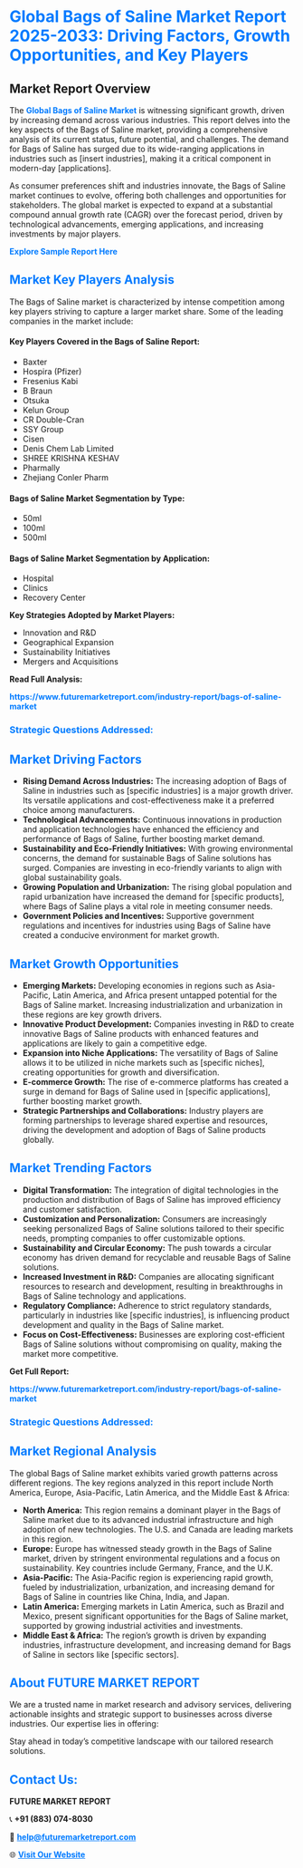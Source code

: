 <h1 style="color: #007BFF;">Global Bags of Saline Market Report 2025-2033: Driving Factors, Growth Opportunities, and Key Players</h1>

<section id="overview">
<h2>Market Report Overview</h2>
<p>The <a href="https://www.futuremarketreport.com/industry-report/bags-of-saline-market" style="color: #007BFF; text-decoration: none;"><strong>Global Bags of Saline Market</strong></a> is witnessing significant growth, driven by increasing demand across various industries. This report delves into the key aspects of the Bags of Saline market, providing a comprehensive analysis of its current status, future potential, and challenges. The demand for Bags of Saline has surged due to its wide-ranging applications in industries such as [insert industries], making it a critical component in modern-day [applications].</p>
<p>As consumer preferences shift and industries innovate, the Bags of Saline market continues to evolve, offering both challenges and opportunities for stakeholders. The global market is expected to expand at a substantial compound annual growth rate (CAGR) over the forecast period, driven by technological advancements, emerging applications, and increasing investments by major players.</p>
</section>

<section id="overview">
<p><a href="https://www.futuremarketreport.com/request-sample/reportId=26021" style="color: #007BFF; text-decoration: none;"><strong>Explore Sample Report Here</strong></a></p>
</section>

<section id="key-players">
<h2 style="color: #007BFF;">Market Key Players Analysis</h2>
<p>The Bags of Saline market is characterized by intense competition among key players striving to capture a larger market share. Some of the leading companies in the market include:</p>
<h4>Key Players Covered in the Bags of Saline Report:</h4>
<ul><li>Baxter</li><li>Hospira (Pfizer)</li><li>Fresenius Kabi</li><li>B Braun</li><li>Otsuka</li><li>Kelun Group</li><li>CR Double-Cran</li><li>SSY Group</li><li>Cisen</li><li>Denis Chem Lab Limited</li><li>SHREE KRISHNA KESHAV</li><li>Pharmally</li><li>Zhejiang Conler Pharm</li></ul>
<h4>Bags of Saline Market Segmentation by Type:</h4>
<ul><li>50ml</li><li>100ml</li><li>500ml</li></ul>

<h4>Bags of Saline Market Segmentation by Application:</h4>
<ul><li>Hospital</li><li>Clinics</li><li>Recovery Center</li></ul>
<p><strong>Key Strategies Adopted by Market Players:</strong></p>
<ul>
<li>Innovation and R&D</li>
<li>Geographical Expansion</li>
<li>Sustainability Initiatives</li>
<li>Mergers and Acquisitions</li>
</ul>
</section>

<section>
<p><strong>Read Full Analysis: </strong></p><a href="https://www.futuremarketreport.com/industry-report/bags-of-saline-market" style="color: #007BFF; text-decoration: none;"><strong>https://www.futuremarketreport.com/industry-report/bags-of-saline-market</strong></a>
<h3 style="color: #007BFF;">Strategic Questions Addressed:</h3>
</section>

<section id="driving-factors">
<h2 style="color: #007BFF;">Market Driving Factors</h2>
<ul>
<li><strong>Rising Demand Across Industries:</strong> The increasing adoption of Bags of Saline in industries such as [specific industries] is a major growth driver. Its versatile applications and cost-effectiveness make it a preferred choice among manufacturers.</li>
<li><strong>Technological Advancements:</strong> Continuous innovations in production and application technologies have enhanced the efficiency and performance of Bags of Saline, further boosting market demand.</li>
<li><strong>Sustainability and Eco-Friendly Initiatives:</strong> With growing environmental concerns, the demand for sustainable Bags of Saline solutions has surged. Companies are investing in eco-friendly variants to align with global sustainability goals.</li>
<li><strong>Growing Population and Urbanization:</strong> The rising global population and rapid urbanization have increased the demand for [specific products], where Bags of Saline plays a vital role in meeting consumer needs.</li>
<li><strong>Government Policies and Incentives:</strong> Supportive government regulations and incentives for industries using Bags of Saline have created a conducive environment for market growth.</li>
</ul>
</section>

<section id="growth-opportunities">
<h2 style="color: #007BFF;">Market Growth Opportunities</h2>
<ul>
<li><strong>Emerging Markets:</strong> Developing economies in regions such as Asia-Pacific, Latin America, and Africa present untapped potential for the Bags of Saline market. Increasing industrialization and urbanization in these regions are key growth drivers.</li>
<li><strong>Innovative Product Development:</strong> Companies investing in R&D to create innovative Bags of Saline products with enhanced features and applications are likely to gain a competitive edge.</li>
<li><strong>Expansion into Niche Applications:</strong> The versatility of Bags of Saline allows it to be utilized in niche markets such as [specific niches], creating opportunities for growth and diversification.</li>
<li><strong>E-commerce Growth:</strong> The rise of e-commerce platforms has created a surge in demand for Bags of Saline used in [specific applications], further boosting market growth.</li>
<li><strong>Strategic Partnerships and Collaborations:</strong> Industry players are forming partnerships to leverage shared expertise and resources, driving the development and adoption of Bags of Saline products globally.</li>
</ul>
</section>

<section id="trending-factors">
<h2 style="color: #007BFF;">Market Trending Factors</h2>
<ul>
<li><strong>Digital Transformation:</strong> The integration of digital technologies in the production and distribution of Bags of Saline has improved efficiency and customer satisfaction.</li>
<li><strong>Customization and Personalization:</strong> Consumers are increasingly seeking personalized Bags of Saline solutions tailored to their specific needs, prompting companies to offer customizable options.</li>
<li><strong>Sustainability and Circular Economy:</strong> The push towards a circular economy has driven demand for recyclable and reusable Bags of Saline solutions.</li>
<li><strong>Increased Investment in R&D:</strong> Companies are allocating significant resources to research and development, resulting in breakthroughs in Bags of Saline technology and applications.</li>
<li><strong>Regulatory Compliance:</strong> Adherence to strict regulatory standards, particularly in industries like [specific industries], is influencing product development and quality in the Bags of Saline market.</li>
<li><strong>Focus on Cost-Effectiveness:</strong> Businesses are exploring cost-efficient Bags of Saline solutions without compromising on quality, making the market more competitive.</li>
</ul>
</section>

<section>
<p><strong>Get Full Report: </strong></p><a href="https://www.futuremarketreport.com/industry-report/bags-of-saline-market" style="color: #007BFF; text-decoration: none;"><strong>https://www.futuremarketreport.com/industry-report/bags-of-saline-market</strong></a>
<h3 style="color: #007BFF;">Strategic Questions Addressed:</h3>
</section>


<section id="regional-analysis">
<h2 style="color: #007BFF;">Market Regional Analysis</h2>
<p>The global Bags of Saline market exhibits varied growth patterns across different regions. The key regions analyzed in this report include North America, Europe, Asia-Pacific, Latin America, and the Middle East & Africa:</p>
<ul>
<li><strong>North America:</strong> This region remains a dominant player in the Bags of Saline market due to its advanced industrial infrastructure and high adoption of new technologies. The U.S. and Canada are leading markets in this region.</li>
<li><strong>Europe:</strong> Europe has witnessed steady growth in the Bags of Saline market, driven by stringent environmental regulations and a focus on sustainability. Key countries include Germany, France, and the U.K.</li>
<li><strong>Asia-Pacific:</strong> The Asia-Pacific region is experiencing rapid growth, fueled by industrialization, urbanization, and increasing demand for Bags of Saline in countries like China, India, and Japan.</li>
<li><strong>Latin America:</strong> Emerging markets in Latin America, such as Brazil and Mexico, present significant opportunities for the Bags of Saline market, supported by growing industrial activities and investments.</li>
<li><strong>Middle East & Africa:</strong> The region’s growth is driven by expanding industries, infrastructure development, and increasing demand for Bags of Saline in sectors like [specific sectors].</li>
</ul>
</section>

<footer>
<h2 style="color: #007BFF;">About FUTURE MARKET REPORT</h2>
<p>We are a trusted name in market research and advisory services, delivering actionable insights and strategic support to businesses across diverse industries. Our expertise lies in offering:</p>

<p>Stay ahead in today’s competitive landscape with our tailored research solutions.</p>

<h2 style="color: #007BFF;">Contact Us:</h2>
<p><strong>FUTURE MARKET REPORT</strong></p>
<p>📞 <strong>+91 (883) 074-8030</strong></p>
<p>📧 <strong><a href="mailto:help@futuremarketreport.com" style="color: #007BFF;">help@futuremarketreport.com</a></strong></p>
<p>🌐 <strong><a href="https://www.futuremarketreport.com/" style="color: #007BFF;">Visit Our Website</a></strong></p>
</footer>